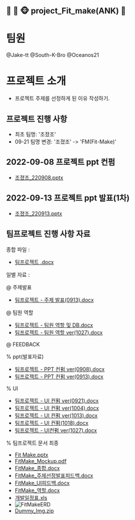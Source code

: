  ## 🐔  🐂 🐵  project_Fit_make(ANK) :muscle:

# 팀원
 @Jake-tt
 @South-K-Bro
 @Oceanos21

# 프로젝트 소개

- 프로젝트 주제를 선정하게 된 이유 작성하기.

## 프로젝트 진행 사항

- 최초 팀명: '조졌조'
- 09-21 팀명 변경: '조졌조' -> 'FM(Fit-Make)'

 ## 2022-09-08 프로젝트 ppt 컨펌
 
  - [조졌조_220908.pptx](https://github.com/NamKiHyeong/project_Fit_make/files/9793840/_220908.pptx)
  
 ## 2022-09-13 프로젝트 ppt 발표(1차)

  - [조졌조_220913.pptx](https://github.com/NamKiHyeong/project_Fit_make/files/9792517/_220913.pptx)

 ## 팀프로젝트 진행 사항 자료

 종합 파일 :
  
- [팀프로젝트 .docx](https://github.com/NamKiHyeong/project_Fit_make/files/9867215/default.docx)
    
 일별 자료 :
   
 @ 주제발표 
- [팀프로젝트 - 주제 발표(0913).docx](https://github.com/NamKiHyeong/project_Fit_make/files/9802627/-.0913.docx)

 @ 팀원 역할 
- [팀프로젝트 - 팀원 역할 및 DB.docx](https://github.com/NamKiHyeong/project_Fit_make/files/9867204/-.DB.docx)
- [팀프로젝트 - 팀원 역할 ver(1027).docx](https://github.com/NamKiHyeong/project_Fit_make/files/9978115/-.ver.1027.docx)


 @ FEEDBACK
  
   
   % ppt(발표자료) 
- [팀프로젝트 - PPT 컨펌 ver(0908).docx](https://github.com/NamKiHyeong/project_Fit_make/files/9802622/-.PPT.ver.0908.docx)
- [팀프로젝트 - PPT 컨펌 ver(0913).docx](https://github.com/NamKiHyeong/project_Fit_make/files/9802623/-.PPT.ver.0913.docx)
 
 % UI
- [팀프로젝트 - UI 컨펌 ver(0921).docx](https://github.com/NamKiHyeong/project_Fit_make/files/9802624/-.UI.ver.0921.docx)
- [팀프로젝트 - UI 컨펌 ver(1004).docx](https://github.com/NamKiHyeong/project_Fit_make/files/9802625/-.UI.ver.1004.docx)
- [팀프로젝트 - UI 컨펌 ver(1013).docx](https://github.com/NamKiHyeong/project_Fit_make/files/9802626/-.UI.ver.1013.docx)
- [팀프로젝트 - UI 컨펌(1018).docx](https://github.com/NamKiHyeong/project_Fit_make/files/9802645/-.UI.1018.docx)
- [팀프로젝트 - UI컨펌 ver(1027).docx](https://github.com/NamKiHyeong/project_Fit_make/files/9878907/-.UI.ver.1027.docx)

 % 팀프로젝트 문서 최종
- [Fit Make.pptx](https://github.com/NamKiHyeong/project_Fit_make/files/10207650/Fit.Make.pptx)
- [FitMake_Mockup.pdf](https://github.com/NamKiHyeong/project_Fit_make/files/10207659/FitMake_Mockup.pdf)
- [FitMake_종합.docx](https://github.com/NamKiHyeong/project_Fit_make/files/10207660/FitMake_.docx)
- [FitMake_주제선정발표피드백.docx](https://github.com/NamKiHyeong/project_Fit_make/files/10207661/FitMake_.docx)
- [FitMake_UI피드백.docx](https://github.com/NamKiHyeong/project_Fit_make/files/10207662/FitMake_UI.docx)
- [FitMake_역할.docx](https://github.com/NamKiHyeong/project_Fit_make/files/10207663/FitMake_.docx)
- [개발일정표.xls](https://github.com/NamKiHyeong/project_Fit_make/files/10207666/default.xls)
- ![FitMakeERD](https://user-images.githubusercontent.com/109198744/207039242-744ce778-4016-4d0d-baa2-a2ca1e6255ac.png)
- [Dummy_Img.zip](https://github.com/NamKiHyeong/project_Fit_make/files/10207681/Dummy_Img.zip)


